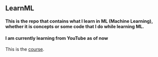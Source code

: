 ## LearnML 
#### This is the repo that contains what I learn in ML (Machine Learning), whether it is concepts or some code that I do while learning ML.

#### I am currently learning from YouTube as of now

This is the [course](https://youtu.be/V_xro1bcAuA).

